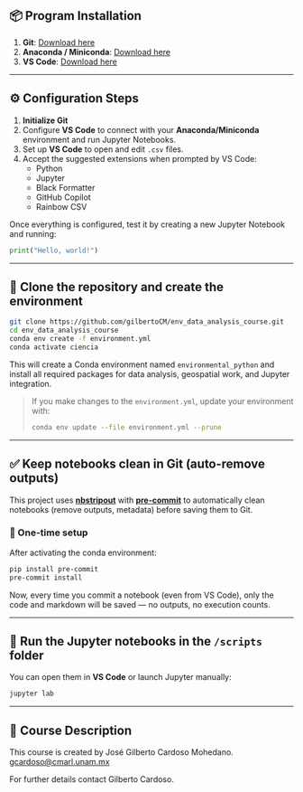 
## 📦 Program Installation

1. **Git**: [Download here](https://git-scm.com/)
2. **Anaconda / Miniconda**: [Download here](https://www.anaconda.com/download/success)
3. **VS Code**: [Download here](https://code.visualstudio.com/)

---

## ⚙️ Configuration Steps

1. **Initialize Git**
2. Configure **VS Code** to connect with your **Anaconda/Miniconda** environment and run Jupyter Notebooks.
3. Set up **VS Code** to open and edit `.csv` files.
4. Accept the suggested extensions when prompted by VS Code:
   - Python
   - Jupyter
   - Black Formatter
   - GitHub Copilot
   - Rainbow CSV

Once everything is configured, test it by creating a new Jupyter Notebook and running:

```python
print("Hello, world!")
```

---

## 📁 Clone the repository and create the environment

```bash
git clone https://github.com/gilbertoCM/env_data_analysis_course.git
cd env_data_analysis_course
conda env create -f environment.yml
conda activate ciencia
```

This will create a Conda environment named `environmental_python` and install all required packages for data analysis, geospatial work, and Jupyter integration.

> If you make changes to the `environment.yml`, update your environment with:
>
> ```bash
> conda env update --file environment.yml --prune
> ```

---

## ✅ Keep notebooks clean in Git (auto-remove outputs)

This project uses [**nbstripout**](https://github.com/kynan/nbstripout) with [**pre-commit**](https://pre-commit.com) to automatically clean notebooks (remove outputs, metadata) before saving them to Git.

### 📌 One-time setup

After activating the conda environment:

```bash
pip install pre-commit
pre-commit install
```

Now, every time you commit a notebook (even from VS Code), only the code and markdown will be saved — no outputs, no execution counts.

---

## 📓 Run the Jupyter notebooks in the `/scripts` folder

You can open them in **VS Code** or launch Jupyter manually:

```bash
jupyter lab
```

---

## 🧠 Course Description

This course is created by José Gilberto Cardoso Mohedano.  
gcardoso@cmarl.unam.mx

For further details contact Gilberto Cardoso.

[^1]: https://www.icmyl.unam.mx/el_carmen/quienes_somos/personal_academico/jose-gilberto-cardoso-mohedano  
[^2]: https://blinq.me/YKZ9U8mqdr8n?bs=db